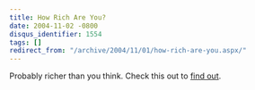 ```yaml
---
title: How Rich Are You?
date: 2004-11-02 -0800
disqus_identifier: 1554
tags: []
redirect_from: "/archive/2004/11/01/how-rich-are-you.aspx/"
---
```


Probably richer than you think. Check this out to [find
out](http://globalrichlist.com/).


